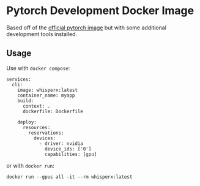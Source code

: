 # Pytorch Development Docker Image

Based off of the [official pytorch image](https://hub.docker.com/r/pytorch/pytorch/) but with some additional development tools installed.

## Usage

Use with `docker compose`:

```
services:
  cli:
    image: whisperx:latest
    container_name: myapp
    build:
      context: .
      dockerfile: Dockerfile

    deploy:
      resources:
        reservations:
          devices:
            - driver: nvidia
              device_ids: ['0']
              capabilities: [gpu]
```

or with `docker run`:

```
docker run --gpus all -it --rm whisperx:latest
```
